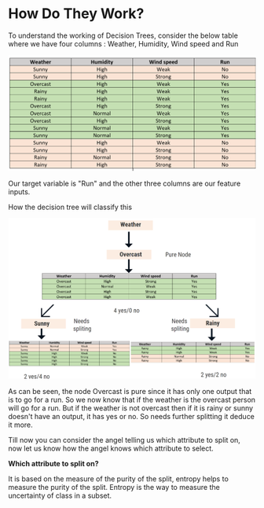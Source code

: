 # How Do They Work?

To understand the working of Decision Trees, consider the below table where we have four columns : Weather, Humidity, Wind speed and Run

![](../../.gitbook/assets/image%20%2817%29.png)

Our target variable is "Run" and the other three columns are our feature inputs.





 How the decision tree will classify this

![Tree](../../.gitbook/assets/screenshot-278-.png)

As can be seen, the node Overcast is pure since it has only one output that is to go for a run. So we now know that if the weather is the overcast person will go for a run. But if the weather is not overcast then if it is rainy or sunny doesn't have an output, it has yes or no. So needs further splitting it deduce it more.

Till now you can consider the angel telling us which attribute to split on, now let us know how the angel knows which attribute to select.

**Which attribute to split on?**

It is based on the measure of the purity of the split, entropy helps to measure the purity of the split. Entropy is the way to measure the uncertainty of class in a subset. 

